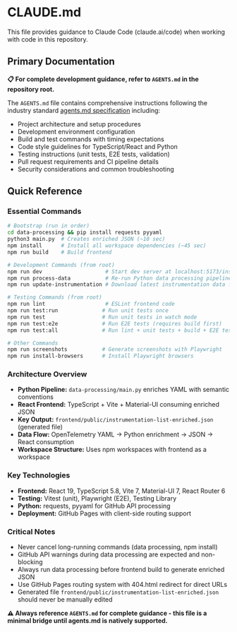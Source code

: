 # CLAUDE.md

This file provides guidance to Claude Code (claude.ai/code) when working with code in this repository.

## Primary Documentation

**📋 For complete development guidance, refer to `AGENTS.md` in the repository root.**

The `AGENTS.md` file contains comprehensive instructions following the industry standard [agents.md specification](https://agents.md/) including:

- Project architecture and setup procedures
- Development environment configuration
- Build and test commands with timing expectations
- Code style guidelines for TypeScript/React and Python
- Testing instructions (unit tests, E2E tests, validation)
- Pull request requirements and CI pipeline details
- Security considerations and common troubleshooting

## Quick Reference

### Essential Commands
```bash
# Bootstrap (run in order)
cd data-processing && pip install requests pyyaml
python3 main.py  # Creates enriched JSON (~10 sec)
npm install      # Install all workspace dependencies (~45 sec)
npm run build    # Build frontend

# Development Commands (from root)
npm run dev                    # Start dev server at localhost:5173/instrumentation-explorer/
npm run process-data           # Re-run Python data processing pipeline
npm run update-instrumentation # Download latest instrumentation data from OTel repo

# Testing Commands (from root)
npm run lint                   # ESLint frontend code
npm run test:run              # Run unit tests once
npm run test                  # Run unit tests in watch mode
npm run test:e2e              # Run E2E tests (requires build first)
npm run test:all              # Run lint + unit tests + build + E2E tests

# Other Commands
npm run screenshots           # Generate screenshots with Playwright
npm run install-browsers      # Install Playwright browsers
```

### Architecture Overview
- **Python Pipeline:** `data-processing/main.py` enriches YAML with semantic conventions
- **React Frontend:** TypeScript + Vite + Material-UI consuming enriched JSON
- **Key Output:** `frontend/public/instrumentation-list-enriched.json` (generated file)
- **Data Flow:** OpenTelemetry YAML → Python enrichment → JSON → React consumption
- **Workspace Structure:** Uses npm workspaces with frontend as a workspace

### Key Technologies
- **Frontend:** React 19, TypeScript 5.8, Vite 7, Material-UI 7, React Router 6
- **Testing:** Vitest (unit), Playwright (E2E), Testing Library
- **Python:** requests, pyyaml for GitHub API processing
- **Deployment:** GitHub Pages with client-side routing support

### Critical Notes
- Never cancel long-running commands (data processing, npm install)
- GitHub API warnings during data processing are expected and non-blocking
- Always run data processing before frontend build to generate enriched JSON
- Use GitHub Pages routing system with 404.html redirect for direct URLs
- Generated file `frontend/public/instrumentation-list-enriched.json` should never be manually edited

**⚠️ Always reference `AGENTS.md` for complete guidance - this file is a minimal bridge until agents.md is natively supported.**